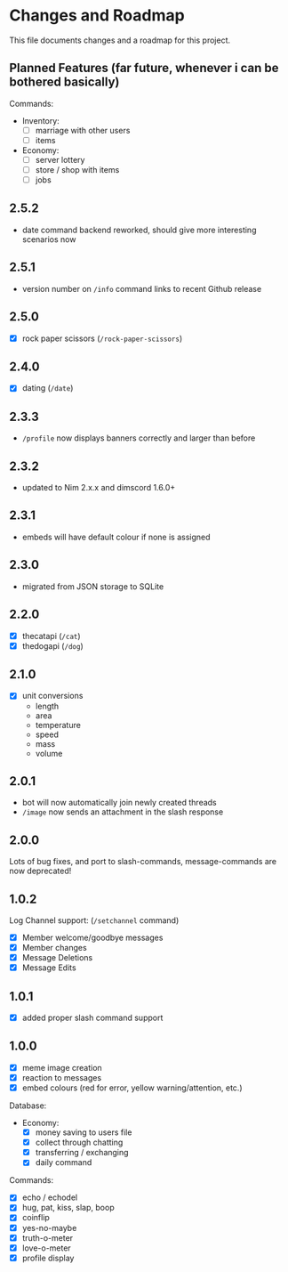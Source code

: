 # Changes and Roadmap

This file documents changes and a roadmap for this project.

## Planned Features (far future, whenever i can be bothered basically)

Commands:

* Inventory:
  * [ ] marriage with other users
  * [ ] items

* Economy:
  * [ ] server lottery
  * [ ] store / shop with items
  * [ ] jobs

## 2.5.2

* date command backend reworked, should give more interesting scenarios now

## 2.5.1

* version number on `/info` command links to recent Github release

## 2.5.0

* [x] rock paper scissors (`/rock-paper-scissors`)

## 2.4.0

* [x] dating (`/date`)

## 2.3.3

* `/profile` now displays banners correctly and larger than before

## 2.3.2

* updated to Nim 2.x.x and dimscord 1.6.0+

## 2.3.1

* embeds will have default colour if none is assigned

## 2.3.0

* migrated from JSON storage to SQLite

## 2.2.0

* [x] thecatapi (`/cat`)
* [x] thedogapi (`/dog`)

## 2.1.0

* [x] unit conversions
  * length
  * area
  * temperature
  * speed
  * mass
  * volume


## 2.0.1

* bot will now automatically join newly created threads
* `/image` now sends an attachment in the slash response

## 2.0.0

Lots of bug fixes, and port to slash-commands, message-commands are now deprecated!

## 1.0.2

Log Channel support: (`/setchannel` command)

* [x] Member welcome/goodbye messages
* [x] Member changes
* [x] Message Deletions
* [x] Message Edits

## 1.0.1

* [x] added proper slash command support

## 1.0.0

* [x] meme image creation
* [x] reaction to messages
* [x] embed colours (red for error, yellow warning/attention, etc.)

Database:

* Economy:
  * [x] money saving to users file
  * [x] collect through chatting
  * [x] transferring / exchanging
  * [x] daily command

Commands:

* [x] echo / echodel
* [x] hug, pat, kiss, slap, boop
* [x] coinflip
* [x] yes-no-maybe
* [x] truth-o-meter
* [x] love-o-meter
* [x] profile display
